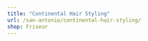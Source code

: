 ```yaml
---
title: "Continental Hair Styling"
url: /san-antonio/continental-hair-styling/
shop: Friseur
---
```

